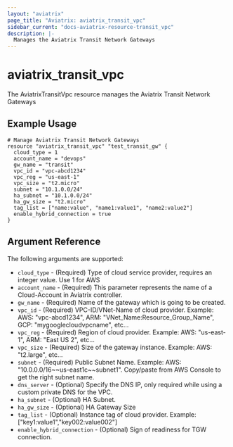 ```yaml
---
layout: "aviatrix"
page_title: "Aviatrix: aviatrix_transit_vpc"
sidebar_current: "docs-aviatrix-resource-transit_vpc"
description: |-
  Manages the Aviatrix Transit Network Gateways
---
```


# aviatrix_transit_vpc

The AviatrixTransitVpc resource manages the Aviatrix Transit Network Gateways

## Example Usage

```hcl
# Manage Aviatrix Transit Network Gateways
resource "aviatrix_transit_vpc" "test_transit_gw" {
  cloud_type = 1
  account_name = "devops"
  gw_name = "transit"
  vpc_id = "vpc-abcd1234"
  vpc_reg = "us-east-1"
  vpc_size = "t2.micro"
  subnet = "10.1.0.0/24"
  ha_subnet = "10.1.0.0/24"
  ha_gw_size = "t2.micro"
  tag_list = ["name:value", "name1:value1", "name2:value2"]
  enable_hybrid_connection = true
}
```

## Argument Reference

The following arguments are supported:

* `cloud_type` - (Required) Type of cloud service provider, requires an integer value. Use 1 for AWS
* `account_name` - (Required) This parameter represents the name of a Cloud-Account in Aviatrix controller.
* `gw_name` - (Required) Name of the gateway which is going to be created.
* `vpc_id` - (Required) VPC-ID/VNet-Name of cloud provider.  Example: AWS: "vpc-abcd1234", ARM: "VNet_Name:Resource_Group_Name", GCP: "mygooglecloudvpcname", etc...
* `vpc_reg` - (Required) Region of cloud provider. Example: AWS: "us-east-1", ARM: "East US 2", etc...
* `vpc_size` - (Required) Size of the gateway instance.  Example: AWS: "t2.large", etc...
* `subnet` - (Required) Public Subnet Name.  Example: AWS: "10.0.0.0/16\~\~us-east1c\~\~subnet1". Copy/paste from AWS Console to get the right subnet name.
* `dns_server` - (Optional) Specify the DNS IP, only required while using a custom private DNS for the VPC.
* `ha_subnet` - (Optional) HA Subnet.
* `ha_gw_size` - (Optional) HA Gateway Size
* `tag_list` - (Optional) Instance tag of cloud provider. Example: ["key1:value1","key002:value002"]
* `enable_hybrid_connection` - (Optional) Sign of readiness for TGW connection.
